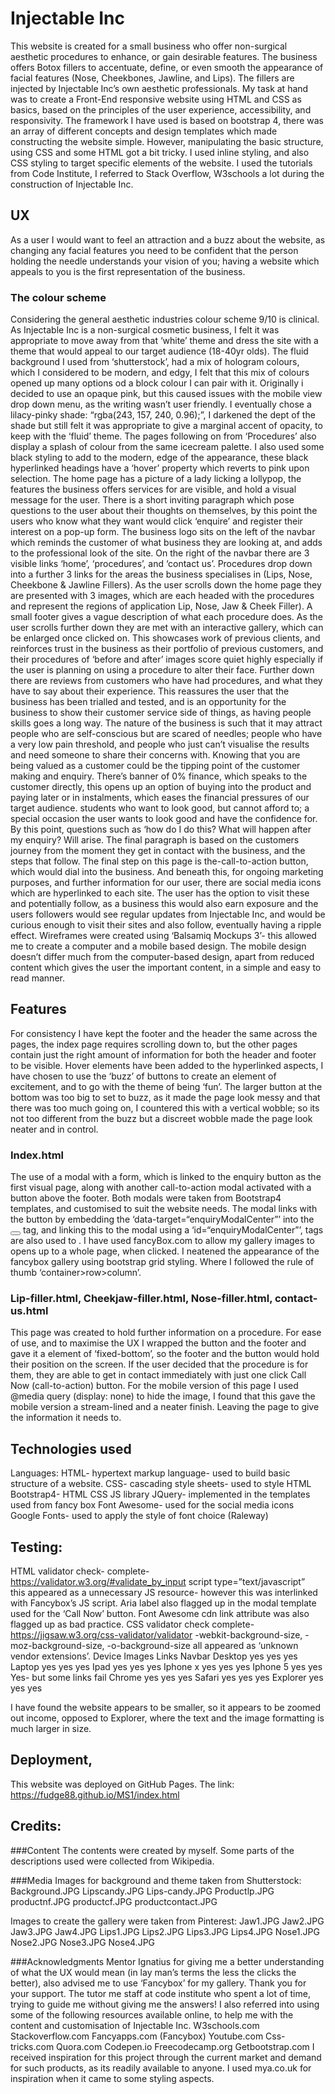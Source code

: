 # Injectable Inc
This website is created for a small business who offer non-surgical aesthetic procedures to enhance, or gain desirable features. The business offers Botox fillers to accentuate, define, or even smooth the appearance of facial features (Nose, Cheekbones, Jawline, and Lips). The fillers are injected by Injectable Inc’s own aesthetic professionals. My task at hand was to create a Front-End responsive website using HTML and CSS as basics, based on the principles of the user experience, accessibility, and responsivity. 
The framework I have used is based on bootstrap 4, there was an array of different concepts and design templates which made constructing the website simple. However, manipulating the basic structure, using CSS and some HTML got a bit tricky. I used inline styling, and also CSS styling to target specific elements of the website. I used the tutorials from Code Institute, I referred to Stack Overflow, W3schools a lot during the construction of Injectable Inc. 

## UX
As a user I would want to feel an attraction and a buzz about the website, as changing any facial features you need to be confident that the person holding the needle understands your vision of you; having a website which appeals to you is the first representation of the business. 
### The colour scheme
Considering the general aesthetic industries colour scheme 9/10 is clinical. As Injectable Inc is a non-surgical cosmetic business, I felt it was appropriate to move away from that ‘white’ theme and dress the site with a theme that would appeal to our target audience (18-40yr olds). The fluid background I used from ‘shutterstock’, had a mix of hologram colours, which I considered to be modern, and edgy, I felt that this mix of colours opened up many options od a block colour I can pair with it. Originally i decided to use an opaque pink, but this caused issues with the mobile view drop down menu, as the writing wasn’t user friendly. I eventually chose a lilacy-pinky shade: “rgba(243, 157, 240, 0.96);”, I darkened the dept of the shade but still felt it was appropriate to give a marginal accent of opacity, to keep with the ‘fluid’ theme.
The pages following on from ‘Procedures’ also display a splash of colour from the same icecream palette. I also used some black styling to add to the modern, edge of the appearance, these black hyperlinked headings have a ‘hover’ property which reverts to pink upon selection.
The home page has a picture of a lady licking a lollypop, the features the business offers services for are visible, and hold a visual message for the user. There is a short inviting paragraph which pose questions to the user about their thoughts on themselves, by this point the users who know what they want would click ‘enquire’ and register their interest on a pop-up form. 
The business logo sits on the left of the navbar which reminds the customer of what business they are looking at, and adds to the professional look of the site. On the right of the navbar there are 3 visible links ‘home’, ‘procedures’, and ‘contact us’. Procedures drop down into a further 3 links for the areas the business specialises in (Lips, Nose, Cheekbone & Jawline Fillers).
As the user scrolls down the home page they are presented with 3 images, which are each headed with the procedures and represent the regions of application Lip, Nose, Jaw & Cheek Filler). A small footer gives a vague description of what each procedure does.
As the user scrolls further down they are met with an interactive gallery, which can be enlarged once clicked on. This showcases work of previous clients, and reinforces trust in the business as their portfolio of previous customers, and their procedures of ‘before and after’ images score quiet highly especially if the user is planning on using a procedure to alter their face. 
Further down there are reviews from customers who have had procedures, and what they have to say about their experience. This reassures the user that the business has been trialled and tested, and is an opportunity for the business to show their customer service side of things, as having people skills goes a long way. The nature of the business is such that it may attract people who are self-conscious but are scared of needles; people who have a very low pain threshold, and people who just can’t visualise the results and need someone to share their concerns with. Knowing that you are being valued as a customer could be the tipping point of the customer making and enquiry.
There’s banner of 0% finance, which speaks to the customer directly, this opens up an option of buying into the product and paying later or in instalments, which eases the financial pressures of our target audience. students who want to look good, but cannot afford to; a special occasion the user wants to look good and have the confidence for.
By this point, questions such as ‘how do I do this? What will happen after my enquiry? Will arise. The final paragraph is based on the customers journey from the moment they get in contact with the business, and the steps that follow. 
The final step on this page is the-call-to-action button, which would dial into the business.
And beneath this, for ongoing marketing purposes, and further information for our user, there are social media icons which are hyperlinked to each site. The user has the option to visit these and potentially follow, as a business this would also earn exposure and the users followers would see regular updates from Injectable Inc, and would be curious enough to visit their sites and also follow, eventually having a ripple effect.
Wireframes were created using ‘Balsamiq Mockups 3’- this allowed me to create a computer and a mobile based design. The mobile design doesn’t differ much from the computer-based design, apart from reduced content which gives the user the important content, in a simple and easy to read manner.
## Features
For consistency I have kept the footer and the header the same across the pages, the index page requires scrolling down to, but the other pages contain just the right amount of information for both the header and footer to be visible. Hover elements have been added to the hyperlinked aspects, I have chosen to use the ‘buzz’ of buttons to create an element of excitement, and to go with the theme of being ‘fun’. The larger button at the bottom was too big to set to buzz, as it made the page look messy and that there was too much going on, I countered this with a vertical wobble; so its not too different from the buzz but a discreet wobble made the page look neater and in control.
### Index.html
The use of a modal with a form, which is linked to the enquiry button as the first visual page, along with another call-to-action modal activated with a button above the footer. Both modals were taken from Bootstrap4 templates, and customised to suit the website needs. The modal links with the button by embedding the ‘data-target=“enquiryModalCenter”’ into the <button></button> tag, and linking this to the modal using a ‘id=“enquiryModalCenter”’, tags are also used to .
I have used fancyBox.com to allow my gallery images to opens up to a whole page, when clicked. I neatened the appearance of the fancybox gallery using bootstrap grid styling. Where I followed the rule of thumb ‘container>row>column’.

### Lip-filler.html, Cheekjaw-filler.html, Nose-filler.html, contact-us.html

This page was created to hold further information on a procedure. For ease of use, and to maximise the UX I wrapped the button and the footer and gave it a element of ‘fixed-bottom’, so the footer and the button would hold their position on the screen. If the user decided that the procedure is for them, they are able to get in contact immediately with just one click Call Now (call-to-action) button.
For the mobile version of this page I used @media query (display: none) to hide the image, I found that this gave the mobile version a stream-lined and a neater finish. Leaving the page to give the information it needs to.

## Technologies used
Languages:
HTML- hypertext markup language- used to build basic structure of a website.
CSS- cascading style sheets- used to style HTML
Bootstrap4- HTML CSS JS library 
JQuery- implemented in the templates used from fancy box
Font Awesome- used for the social media icons
Google Fonts- used to apply the style of font choice (Raleway)

## Testing:
HTML validator check- complete- https://validator.w3.org/#validate_by_input
script type=”text/javascript”
 
 this appeared as a unnecessary JS resource- however this was interlinked with Fancybox’s JS script.
Aria label also flagged up in the modal template used for the ‘Call Now’ button.
Font Awesome cdn link attribute was also flagged up as bad practice. 
CSS validator check complete- https://jigsaw.w3.org/css-validator/validator
-webkit-background-size, -moz-background-size, -o-background-size all appeared as ‘unknown vendor extensions’.
Device	Images	Links	Navbar
Desktop	yes	yes	yes
Laptop	yes	yes	yes
Ipad	yes	yes	yes
Iphone x	yes	yes	yes
Iphone 5	yes	yes	Yes- but some links fail
Chrome	yes	yes	yes
Safari	yes	yes	yes
Explorer	yes	yes	yes

I have found the website appears to be smaller, so it appears to be zoomed out income, opposed to Explorer, where the text and the image formatting is much larger in size.

## Deployment,
This website was deployed on GitHub Pages. 
The link: https://fudge88.github.io/MS1/index.html

## Credits:
###Content
The contents were created by myself. Some parts of the descriptions used were collected from Wikipedia.

###Media
Images for background and theme taken from Shutterstock:
Background.JPG Lipscandy.JPG Lips-candy.JPG
Productlp.JPG productnf.JPG productcf.JPG productcontact.JPG

Images to create the gallery were taken from Pinterest:
Jaw1.JPG Jaw2.JPG Jaw3.JPG Jaw4.JPG 
Lips1.JPG Lips2.JPG Lips3.JPG Lips4.JPG
Nose1.JPG Nose2.JPG Nose3.JPG Nose4.JPG

###Acknowledgments
Mentor Ignatius for giving me a better understanding of what the UX would mean (in lay man’s terms the less the clicks the better), also advised me to use ‘Fancybox’ for my gallery. 
Thank you for your support.
The tutor me staff at code institute who spent a lot of time, trying to guide me without giving me the answers!
I also referred into using some of the following resources available online, to help me with the content and customisation of Injectable Inc.
W3schools.com
Stackoverflow.com
Fancyapps.com (Fancybox)
Youtube.com 
Css-tricks.com
Quora.com
Codepen.io
Freecodecamp.org
Getbootstrap.com
I received inspiration for this project through the current market and demand for such products, as its readily available to anyone. I used mya.co.uk for inspiration when it came to some styling aspects.







